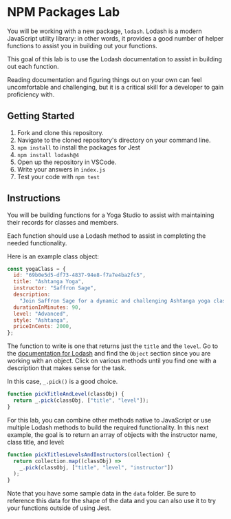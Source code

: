 # NPM Packages Lab

You will be working with a new package, `lodash`. Lodash is a modern JavaScript utility library: in other words, it provides a good number of helper functions to assist you in building out your functions.

This goal of this lab is to use the Lodash documentation to assist in building out each function.

Reading documentation and figuring things out on your own can feel uncomfortable and challenging, but it is a critical skill for a developer to gain proficiency with.

## Getting Started

1. Fork and clone this repository.
1. Navigate to the cloned repository's directory on your command line.
1. `npm install` to install the packages for Jest
1. `npm install lodash@4`
1. Open up the repository in VSCode.
1. Write your answers in `index.js`
1. Test your code with `npm test`

## Instructions

You will be building functions for a Yoga Studio to assist with maintaining their records for classes and members.

Each function should use a Lodash method to assist in completing the needed functionality.

Here is an example class object:

```js
const yogaClass = {
  id: "69b0e5d5-df73-4837-94e8-f7a7e4ba2fc5",
  title: "Ashtanga Yoga",
  instructor: "Saffron Sage",
  description:
    "Join Saffron Sage for a dynamic and challenging Ashtanga yoga class. This class is perfect for advanced students and focuses on a set series of poses with breath and movement.",
  durationInMinutes: 90,
  level: "Advanced",
  style: "Ashtanga",
  priceInCents: 2000,
};
```

The function to write is one that returns just the `title` and the `level`. Go to the [documentation for Lodash](https://lodash.com/docs/4.17.15) and find the `Object` section since you are working with an object. Click on various methods until you find one with a description that makes sense for the task.

In this case, `_.pick()` is a good choice.

```js
function pickTitleAndLevel(classObj) {
  return _.pick(classObj, ["title", "level"]);
}
```

For this lab, you can combine other methods native to JavaScript or use multiple Lodash methods to build the required functionality. In this next example, the goal is to return an array of objects with the instructor name, class title, and level:

```js
function pickTitlesLevelsAndInstructors(collection) {
  return collection.map((classObj) =>
    _.pick(classObj, ["title", "level", "instructor"])
  );
}
```

Note that you have some sample data in the `data` folder. Be sure to reference this data for the shape of the data and you can also use it to try your functions outside of using Jest.
